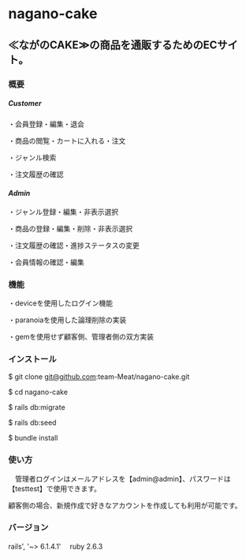 # nagano-cake


## ≪ながのCAKE≫の商品を通販するためのECサイト。
                            
                            
                                   
### 概要


##### _Customer_

・会員登録・編集・退会


・商品の閲覧・カートに入れる・注文


・ジャンル検索


・注文履歴の確認


#### _Admin_

・ジャンル登録・編集・非表示選択


・商品の登録・編集・削除・非表示選択


・注文履歴の確認・進捗ステータスの変更


・会員情報の確認・編集




### 機能


・deviceを使用したログイン機能


・paranoiaを使用した論理削除の実装


・gemを使用せず顧客側、管理者側の双方実装



### インストール


$ git clone git@github.com:team-Meat/nagano-cake.git


$ cd nagano-cake


$ rails db:migrate


$ rails db:seed


$ bundle install



### 使い方


　管理者ログインはメールアドレスを【admin@admin】、パスワードは【testtest】で使用できます。 　
 
 
 顧客側の場合、新規作成で好きなアカウントを作成しても利用が可能です。




### バージョン

rails', '~> 6.1.4.1' 　ruby 2.6.3
